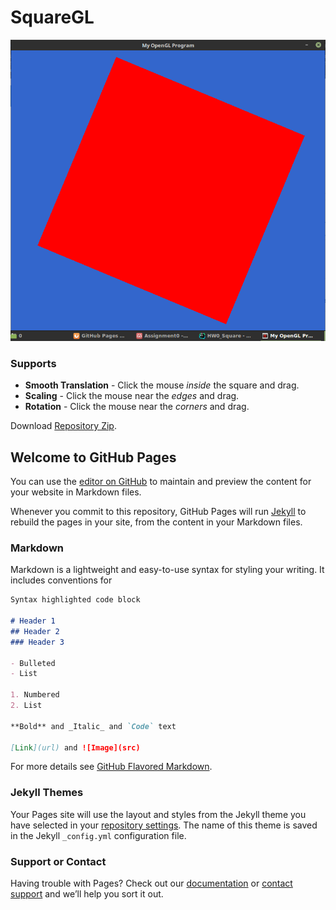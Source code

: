 # SquareGL
![Image](squaregl.png)

### Supports

- **Smooth Translation** - Click the mouse _inside_ the square and drag.
- **Scaling** - Click the mouse near the _edges_ and drag.
- **Rotation** - Click the mouse near the _corners_ and drag.

Download [Repository Zip](http://github.com/debowin/opengl-square/zipball/master/).
## Welcome to GitHub Pages

You can use the [editor on GitHub](https://github.com/debowin/opengl-square/edit/master/README.md) to maintain and preview the content for your website in Markdown files.

Whenever you commit to this repository, GitHub Pages will run [Jekyll](https://jekyllrb.com/) to rebuild the pages in your site, from the content in your Markdown files.

### Markdown

Markdown is a lightweight and easy-to-use syntax for styling your writing. It includes conventions for

```markdown
Syntax highlighted code block

# Header 1
## Header 2
### Header 3

- Bulleted
- List

1. Numbered
2. List

**Bold** and _Italic_ and `Code` text

[Link](url) and ![Image](src)
```

For more details see [GitHub Flavored Markdown](https://guides.github.com/features/mastering-markdown/).

### Jekyll Themes

Your Pages site will use the layout and styles from the Jekyll theme you have selected in your [repository settings](https://github.com/debowin/opengl-square/settings). The name of this theme is saved in the Jekyll `_config.yml` configuration file.

### Support or Contact

Having trouble with Pages? Check out our [documentation](https://help.github.com/categories/github-pages-basics/) or [contact support](https://github.com/contact) and we’ll help you sort it out.

